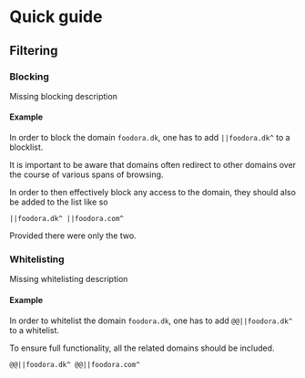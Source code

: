# Quick guide

## Filtering

### Blocking

Missing blocking description

#### Example

In order to block the domain `foodora.dk`, one has to add `||foodora.dk^` to a blocklist.

It is important to be aware that domains often redirect to other domains over the course of various spans of browsing.

In order to then effectively block any access to the domain, they should also be added to the list like so

`||foodora.dk^
||foodora.com^`

Provided there were only the two.
</br>

### Whitelisting

Missing whitelisting description

#### Example

In order to whitelist the domain `foodora.dk`, one has to add `@@||foodora.dk^` to a whitelist.

To ensure full functionality, all the related domains should be included.

`@@||foodora.dk^
@@||foodora.com^`
